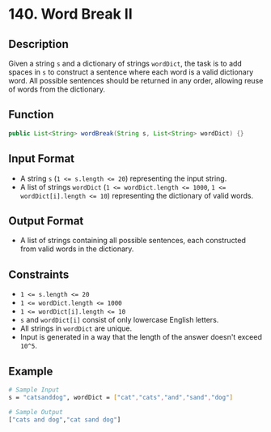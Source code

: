 # 140. Word Break II

## Description

Given a string `s` and a dictionary of strings `wordDict`, the task is to add spaces in `s` to construct a sentence where each word is a valid dictionary word. All possible sentences should be returned in any order, allowing reuse of words from the dictionary.

## Function

```java
public List<String> wordBreak(String s, List<String> wordDict) {}
```

## Input Format

- A string `s` (`1 <= s.length <= 20`) representing the input string.
- A list of strings `wordDict` (`1 <= wordDict.length <= 1000`, `1 <= wordDict[i].length <= 10`) representing the dictionary of valid words.

## Output Format

- A list of strings containing all possible sentences, each constructed from valid words in the dictionary.

## Constraints

- `1 <= s.length <= 20`
- `1 <= wordDict.length <= 1000`
- `1 <= wordDict[i].length <= 10`
- `s` and `wordDict[i]` consist of only lowercase English letters.
- All strings in `wordDict` are unique.
- Input is generated in a way that the length of the answer doesn't exceed `10^5`.

## Example

```bash
# Sample Input
s = "catsanddog", wordDict = ["cat","cats","and","sand","dog"]

# Sample Output
["cats and dog","cat sand dog"]
```

